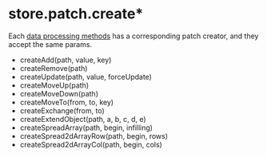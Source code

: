 # store.patch.create*

Each [data processing methods](https://github.com/Jimmy-YMJ/jsonstore-js#data-processing-methods) has a corresponding patch creator, and they accept the same params.

- createAdd(path, value, key)
- createRemove(path)
- createUpdate(path, value, forceUpdate)
- createMoveUp(path)
- createMoveDown(path)
- createMoveTo(from, to, key)
- createExchange(from, to)
- createExtendObject(path, a, b, c, d, e)
- createSpreadArray(path, begin, infilling)
- createSpread2dArrayRow(path, begin, rows)
- createSpread2dArrayCol(path, begin, cols)
